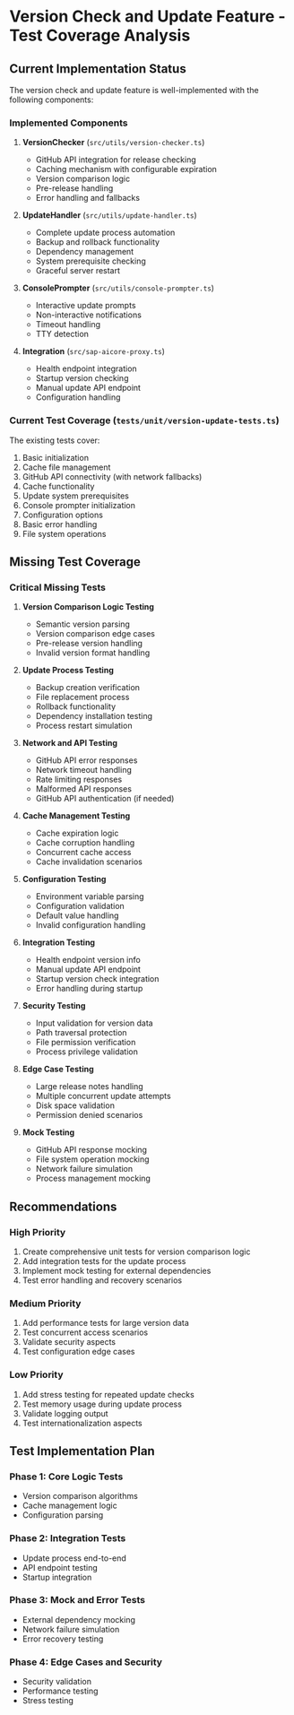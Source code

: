 # Version Check and Update Feature - Test Coverage Analysis

## Current Implementation Status

The version check and update feature is well-implemented with the following components:

### Implemented Components
1. **VersionChecker** (`src/utils/version-checker.ts`)
   - GitHub API integration for release checking
   - Caching mechanism with configurable expiration
   - Version comparison logic
   - Pre-release handling
   - Error handling and fallbacks

2. **UpdateHandler** (`src/utils/update-handler.ts`)
   - Complete update process automation
   - Backup and rollback functionality
   - Dependency management
   - System prerequisite checking
   - Graceful server restart

3. **ConsolePrompter** (`src/utils/console-prompter.ts`)
   - Interactive update prompts
   - Non-interactive notifications
   - Timeout handling
   - TTY detection

4. **Integration** (`src/sap-aicore-proxy.ts`)
   - Health endpoint integration
   - Startup version checking
   - Manual update API endpoint
   - Configuration handling

### Current Test Coverage (`tests/unit/version-update-tests.ts`)

The existing tests cover:
1. Basic initialization
2. Cache file management 
3. GitHub API connectivity (with network fallbacks)
4. Cache functionality
5. Update system prerequisites
6. Console prompter initialization
7. Configuration options
8. Basic error handling
9. File system operations

## Missing Test Coverage

### Critical Missing Tests

1. **Version Comparison Logic Testing**
   - Semantic version parsing
   - Version comparison edge cases
   - Pre-release version handling
   - Invalid version format handling

2. **Update Process Testing**
   - Backup creation verification
   - File replacement process
   - Rollback functionality
   - Dependency installation testing
   - Process restart simulation

3. **Network and API Testing**
   - GitHub API error responses
   - Network timeout handling
   - Rate limiting responses
   - Malformed API responses
   - GitHub API authentication (if needed)

4. **Cache Management Testing**
   - Cache expiration logic
   - Cache corruption handling
   - Concurrent cache access
   - Cache invalidation scenarios

5. **Configuration Testing**
   - Environment variable parsing
   - Configuration validation
   - Default value handling
   - Invalid configuration handling

6. **Integration Testing**
   - Health endpoint version info
   - Manual update API endpoint
   - Startup version check integration
   - Error handling during startup

7. **Security Testing**
   - Input validation for version data
   - Path traversal protection
   - File permission verification
   - Process privilege validation

8. **Edge Case Testing**
   - Large release notes handling
   - Multiple concurrent update attempts
   - Disk space validation
   - Permission denied scenarios

9. **Mock Testing**
   - GitHub API response mocking
   - File system operation mocking
   - Network failure simulation
   - Process management mocking

## Recommendations

### High Priority
1. Create comprehensive unit tests for version comparison logic
2. Add integration tests for the update process
3. Implement mock testing for external dependencies
4. Test error handling and recovery scenarios

### Medium Priority
1. Add performance tests for large version data
2. Test concurrent access scenarios
3. Validate security aspects
4. Test configuration edge cases

### Low Priority
1. Add stress testing for repeated update checks
2. Test memory usage during update process
3. Validate logging output
4. Test internationalization aspects

## Test Implementation Plan

### Phase 1: Core Logic Tests
- Version comparison algorithms
- Cache management logic
- Configuration parsing

### Phase 2: Integration Tests  
- Update process end-to-end
- API endpoint testing
- Startup integration

### Phase 3: Mock and Error Tests
- External dependency mocking
- Network failure simulation
- Error recovery testing

### Phase 4: Edge Cases and Security
- Security validation
- Performance testing
- Stress testing
